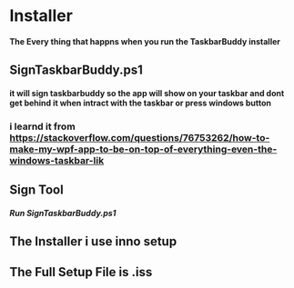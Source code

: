 # Installer
#### The Every thing that happns when you run the TaskbarBuddy installer

## SignTaskbarBuddy.ps1
#### it will sign taskbarbuddy so the app will show on your taskbar and dont get behind it when intract with the taskbar or press windows button
### i learnd it from https://stackoverflow.com/questions/76753262/how-to-make-my-wpf-app-to-be-on-top-of-everything-even-the-windows-taskbar-lik

## Sign Tool
##### Run SignTaskbarBuddy.ps1 

## The Installer i use inno setup

## The Full Setup File is .iss

